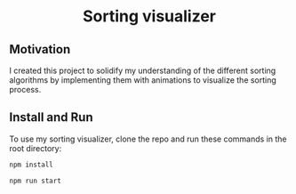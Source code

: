 <h1 align="center">Sorting visualizer</h1>

## Motivation

I created this project to solidify my understanding of the different sorting algorithms by implementing them with animations to visualize the sorting process.

## Install and Run

To use my sorting visualizer, clone the repo and run these commands in the root directory:

```sh
npm install
```

```sh
npm run start
```


